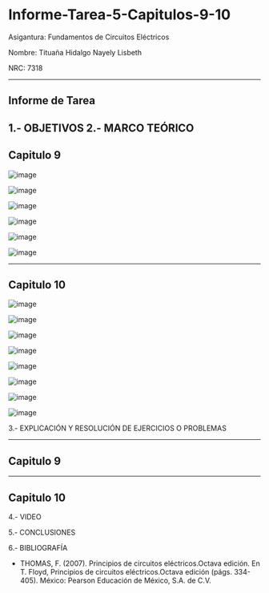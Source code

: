 # Informe-Tarea-5-Capitulos-9-10

Asigantura: Fundamentos de Circuitos Eléctricos

Nombre: Tituaña Hidalgo Nayely Lisbeth

NRC: 7318

--------------------------------------------------------------------------------------------------
Informe de Tarea
--------------------------------------------------------------------------------------------------

1.- OBJETIVOS
2.- MARCO TEÓRICO
--------------------------------------------------------------------------------------------------
Capitulo 9
--------------------------------------------------------------------------------------------------

![image](https://user-images.githubusercontent.com/105722861/177906600-b971e037-d0b0-4003-b8ac-4ee804512d94.png)

![image](https://user-images.githubusercontent.com/105722861/177906725-ad4a66bc-f53d-4f4c-93c8-274542496d6a.png)

![image](https://user-images.githubusercontent.com/105722861/177906787-17451816-7fae-4d75-b160-9eaf22e8de1e.png)

![image](https://user-images.githubusercontent.com/105722861/177906943-e34368b1-6353-440a-9df3-dd362840fb8f.png)

![image](https://user-images.githubusercontent.com/105722861/177906977-9afaaf2d-3859-48be-8345-84b437b71505.png)

![image](https://user-images.githubusercontent.com/105722861/177907028-d6f755a0-36b2-451b-82c5-19434dcb0df1.png)

--------------------------------------------------------------------------------------------------
Capitulo 10
--------------------------------------------------------------------------------------------------
![image](https://user-images.githubusercontent.com/105722861/177907154-e799d057-9a6d-4238-b697-f12f9d5595e4.png)

![image](https://user-images.githubusercontent.com/105722861/177907206-52815d5e-90df-4c9e-926c-98b9704e1f7a.png)

![image](https://user-images.githubusercontent.com/105722861/177907272-5bb8e309-f8a7-483d-905a-8eff43a9fb7f.png)

![image](https://user-images.githubusercontent.com/105722861/177907309-be163f15-c97e-4874-a2bd-eb7727da94ea.png)

![image](https://user-images.githubusercontent.com/105722861/177907366-7c33967c-33d0-4514-b486-941fdd662af9.png)

![image](https://user-images.githubusercontent.com/105722861/177907433-8fe15b53-9abc-47df-844a-4f2318d36d82.png)

![image](https://user-images.githubusercontent.com/105722861/177907592-3bdd73f9-f6fc-4ea2-aada-115980a9f015.png)

![image](https://user-images.githubusercontent.com/105722861/177907634-b339c719-6f6d-4c95-9bf2-006e6c4d7007.png)

3.- EXPLICACIÓN Y RESOLUCIÓN DE EJERCICIOS O PROBLEMAS

--------------------------------------------------------------------------------------------------
Capitulo 9
--------------------------------------------------------------------------------------------------

--------------------------------------------------------------------------------------------------
Capitulo 10
--------------------------------------------------------------------------------------------------

4.- VIDEO

5.- CONCLUSIONES

6.- BIBLIOGRAFÍA

* THOMAS, F. (2007). Principios de circuitos eléctricos.Octava edición. En T. Floyd, Principios de circuitos eléctricos.Octava edición (págs. 334-405). México: Pearson Educación de México, S.A. de C.V.
